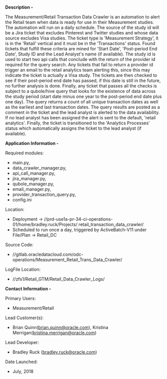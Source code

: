 **Description -**

The Measurement/Retail Transaction Data Crawler is an automation to alert the Retail team when data is ready for use
in their Measurement studies. The automation will run on a daily schedule. The source of the study id will be a Jira
ticket that excludes Pinterest and Twitter studies and whose data source excludes Visa studies. The ticket type is
'Measurement Strategy', it is in the 'Retail' vertical and it must be in the 'Transactions' status. Found tickets
that fulfill these criteria are mined for 'Start Date', 'Post-period End Date', Study ID and the Lead Analyst's name
(if available). The study id is used to start two api calls that conclude with the return of the provider id required
for the query search.  Any tickets that fail to return a provider id trigger an email to the retail analytics team
alerting this, since this may indicate the ticket is actually a Visa study. The tickets are then checked to see if
their post-period end date has passed, if this date is still in the future, no further analysis is done. Finally, any
ticket that passes all the checks is subject to a qubole/hive query that looks for the existence of data across the
study period (start date minus one year to the post-period end date plus one day). The query returns a count of all
unique transaction dates as well as the earliest and last transaction dates. The query results are posted as a comment
in the ticket and the lead analyst is alerted to the data availability. If no lead analyst has been assigned the alert
is sent to the default, 'retail analytics'. Finally, the ticket is transitioned to the 'Analytics Processes' status
which automatically assigns the ticket to the lead analyst (if available).

**Application Information -**

Required modules: <ul>
                  <li>main.py,
                  <li>data_crawler_manager.py,
                  <li>api_call_manager.py,
                  <li>jira_manager.py,
                  <li>qubole_manager.py,
                  <li>email_manager.py,
                  <li>provider_transaction_query.py,
                  <li>config.ini
                  </ul>

Location:         <ul>
                  <li>Deployment -> //prd-use1a-pr-34-ci-operations-01/home/bradley.ruck/Projects/
                                                                                    retail_transaction_data_crawler/
                  <li>Scheduled to run once a day, triggered by ActiveBatch-V11 under File/Plan -> Retail_DC
                  </ul>

Source Code:      <ul>
                  <li>//gitlab.oracledatacloud.com/odc-operations/Measurement_Retail_Trans_Data_Crawler/
                  </ul>

LogFile Location: <ul>
                  <li>//zfs1/Retail_GTM/Retail_Data_Crawler_Logs/
                  </ul>

**Contact Information -**

Primary Users:    <ul>
                  <li>Measurement/Retail
                  </ul>

Lead Customer(s): <ul>
                  <li>Brian Quinn(brian.quinn@oracle.com), Kristina Merrigan(kristina.merrigan@oracle.com)
                  </ul>

Lead Developer:   <ul>
                  <li>Bradley Ruck (bradley.ruck@oracle.com)
                  </ul>

Date Launched:    <ul>
                  <li>July, 2018
                  </ul>